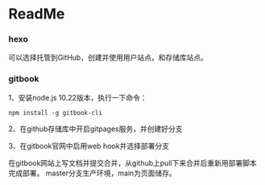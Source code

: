 # ReadMe

### hexo

可以选择托管到GitHub，创建并使用用户站点，和存储库站点。

### gitbook

1、安装node.js 10.22版本，执行一下命令：

`npm install -g gitbook-cli`

2、在github存储库中开启gitpages服务，并创建好分支

3、在gitbook官网中启用web hook并选择部署分支


在gitbook网站上写文档并提交合并，从github上pull下来合并后重新用部署脚本完成部署。
master分支生产环境，main为页面储存。

